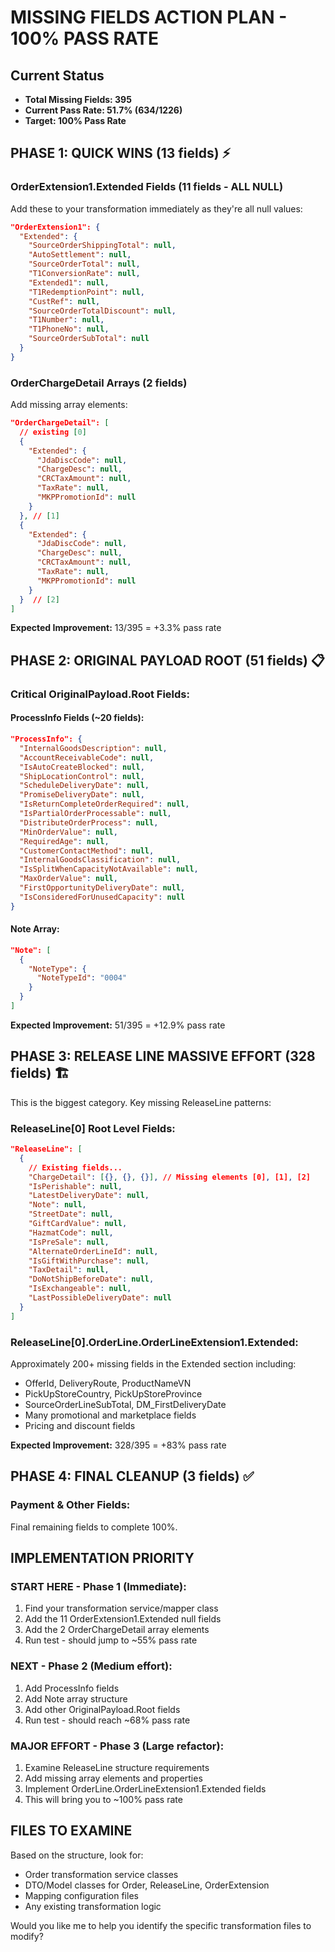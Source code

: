# MISSING FIELDS ACTION PLAN - 100% PASS RATE

## Current Status
- **Total Missing Fields: 395**
- **Current Pass Rate: 51.7% (634/1226)**
- **Target: 100% Pass Rate**

## PHASE 1: QUICK WINS (13 fields) ⚡

### OrderExtension1.Extended Fields (11 fields - ALL NULL)
Add these to your transformation immediately as they're all null values:

```json
"OrderExtension1": {
  "Extended": {
    "SourceOrderShippingTotal": null,
    "AutoSettlement": null,
    "SourceOrderTotal": null,
    "T1ConversionRate": null,
    "Extended1": null,
    "T1RedemptionPoint": null,
    "CustRef": null,
    "SourceOrderTotalDiscount": null,
    "T1Number": null,
    "T1PhoneNo": null,
    "SourceOrderSubTotal": null
  }
}
```

### OrderChargeDetail Arrays (2 fields)
Add missing array elements:
```json
"OrderChargeDetail": [
  // existing [0]
  {
    "Extended": {
      "JdaDiscCode": null,
      "ChargeDesc": null,
      "CRCTaxAmount": null,
      "TaxRate": null,
      "MKPPromotionId": null
    }
  }, // [1]
  {
    "Extended": {
      "JdaDiscCode": null,
      "ChargeDesc": null,
      "CRCTaxAmount": null,
      "TaxRate": null,
      "MKPPromotionId": null
    }
  }  // [2]
]
```

**Expected Improvement:** 13/395 = +3.3% pass rate

## PHASE 2: ORIGINAL PAYLOAD ROOT (51 fields) 📋

### Critical OriginalPayload.Root Fields:

#### ProcessInfo Fields (~20 fields):
```json
"ProcessInfo": {
  "InternalGoodsDescription": null,
  "AccountReceivableCode": null,
  "IsAutoCreateBlocked": null,
  "ShipLocationControl": null,
  "ScheduleDeliveryDate": null,
  "PromiseDeliveryDate": null,
  "IsReturnCompleteOrderRequired": null,
  "IsPartialOrderProcessable": null,
  "DistributeOrderProcess": null,
  "MinOrderValue": null,
  "RequiredAge": null,
  "CustomerContactMethod": null,
  "InternalGoodsClassification": null,
  "IsSplitWhenCapacityNotAvailable": null,
  "MaxOrderValue": null,
  "FirstOpportunityDeliveryDate": null,
  "IsConsideredForUnusedCapacity": null
}
```

#### Note Array:
```json
"Note": [
  {
    "NoteType": {
      "NoteTypeId": "0004"
    }
  }
]
```

**Expected Improvement:** 51/395 = +12.9% pass rate

## PHASE 3: RELEASE LINE MASSIVE EFFORT (328 fields) 🏗️

This is the biggest category. Key missing ReleaseLine patterns:

### ReleaseLine[0] Root Level Fields:
```json
"ReleaseLine": [
  {
    // Existing fields...
    "ChargeDetail": [{}, {}, {}], // Missing elements [0], [1], [2]
    "IsPerishable": null,
    "LatestDeliveryDate": null,
    "Note": null,
    "StreetDate": null,
    "GiftCardValue": null,
    "HazmatCode": null,
    "IsPreSale": null,
    "AlternateOrderLineId": null,
    "IsGiftWithPurchase": null,
    "TaxDetail": null,
    "DoNotShipBeforeDate": null,
    "IsExchangeable": null,
    "LastPossibleDeliveryDate": null
  }
]
```

### ReleaseLine[0].OrderLine.OrderLineExtension1.Extended:
Approximately 200+ missing fields in the Extended section including:
- OfferId, DeliveryRoute, ProductNameVN
- PickUpStoreCountry, PickUpStoreProvince  
- SourceOrderLineSubTotal, DM_FirstDeliveryDate
- Many promotional and marketplace fields
- Pricing and discount fields

**Expected Improvement:** 328/395 = +83% pass rate

## PHASE 4: FINAL CLEANUP (3 fields) ✅

### Payment & Other Fields:
Final remaining fields to complete 100%.

## IMPLEMENTATION PRIORITY

### START HERE - Phase 1 (Immediate):
1. Find your transformation service/mapper class
2. Add the 11 OrderExtension1.Extended null fields
3. Add the 2 OrderChargeDetail array elements
4. Run test - should jump to ~55% pass rate

### NEXT - Phase 2 (Medium effort):
1. Add ProcessInfo fields
2. Add Note array structure
3. Add other OriginalPayload.Root fields
4. Run test - should reach ~68% pass rate

### MAJOR EFFORT - Phase 3 (Large refactor):
1. Examine ReleaseLine structure requirements
2. Add missing array elements and properties
3. Implement OrderLine.OrderLineExtension1.Extended fields
4. This will bring you to ~100% pass rate

## FILES TO EXAMINE

Based on the structure, look for:
- Order transformation service classes
- DTO/Model classes for Order, ReleaseLine, OrderExtension
- Mapping configuration files
- Any existing transformation logic

Would you like me to help you identify the specific transformation files to modify?